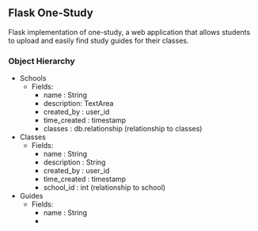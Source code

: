 ## Flask One-Study
Flask implementation of one-study, a web application that allows students to upload and easily find study guides for their classes.

### Object Hierarchy

- Schools
  - Fields:
    - name : String
    - description: TextArea
    - created_by : user_id
    - time_created : timestamp
    - classes : db.relationship (relationship to classes)
- Classes
  - Fields:
    - name : String
    - description : String
    - created_by : user_id
    - time_created : timestamp
    - school_id : int (relationship to school)
- Guides
  - Fields:
    - name : String
    - 